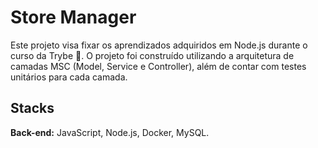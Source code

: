 # Store Manager

Este projeto visa fixar os aprendizados adquiridos em Node.js durante o curso da Trybe :rocket:. O projeto foi construído utilizando a arquitetura de camadas MSC (Model, Service e Controller), além de contar com testes unitários para cada camada.

## Stacks
  **Back-end:** JavaScript, Node.js, Docker, MySQL.

